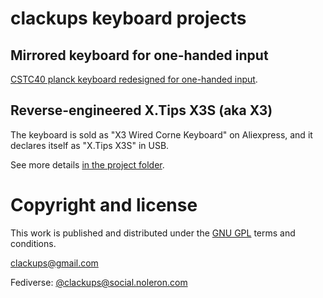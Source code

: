 # clackups keyboard projects

## Mirrored keyboard for one-handed input

[CSTC40 planck keyboard redesigned for one-handed input](ONE_HANDED_CSTC40.md).


## Reverse-engineered X.Tips X3S (aka X3)

The keyboard is sold as "X3 Wired Corne Keyboard" on Aliexpress, and
it declares itself as "X.Tips X3S" in USB.

See more details [in the project
folder](keyboards/clackups/xtips_x3s).


# Copyright and license

This work is published and distributed under the [GNU GPL](LICENSE)
terms and conditions.

clackups@gmail.com

Fediverse: [@clackups@social.noleron.com](https://social.noleron.com/@clackups)